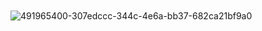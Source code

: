 ㅤㅤㅤㅤㅤㅤㅤㅤㅤㅤㅤㅤㅤㅤㅤㅤㅤㅤㅤㅤㅤㅤㅤ ![491965400-307edccc-344c-4e6a-bb37-682ca21bf9a0](https://github.com/user-attachments/assets/d482fa6d-8b94-4e04-8def-0c36a05da128)

